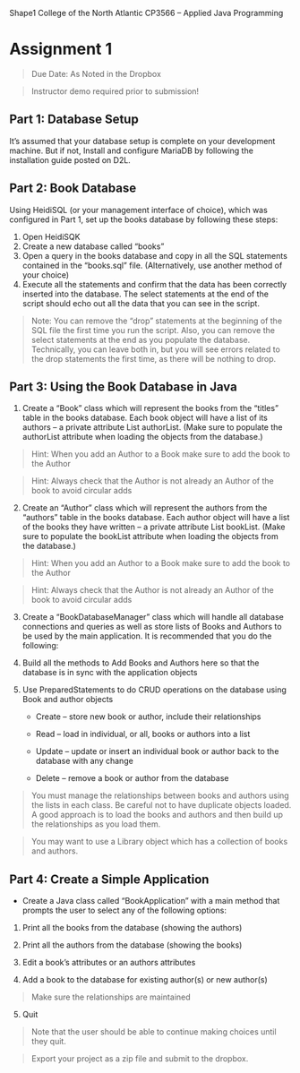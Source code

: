 



Shape1
College of the North Atlantic
CP3566 – Applied Java Programming

# Assignment 1
> Due Date: As Noted in the Dropbox

> Instructor demo required prior to submission!



## Part 1: Database Setup

It’s assumed that your database setup is complete on your development machine. But if not, Install and configure MariaDB by following the installation guide posted on D2L.

## Part 2: Book Database

Using HeidiSQL (or your management interface of choice), which was configured in Part 1, set up the books database by following these steps:

1. Open HeidiSQK
2. Create a new database called “books”
3. Open a query in the books database and copy in all the SQL statements contained in the “books.sql” file. (Alternatively, use another method of your choice)
4. Execute all the statements and confirm that the data has been correctly inserted into the database. The select statements at the end of the script should echo out all the data that you can see in the script.

> Note: You can remove the “drop” statements at the beginning of the SQL file the first time you run the script. Also, you can remove the select statements at the end as you populate the database. Technically, you can leave both in, but you will see errors related to the drop statements the first time, as there will be nothing to drop.

## Part 3: Using the Book Database in Java

1. Create a “Book” class which will represent the books from the “titles” table in the books database. Each book object will have a list of its authors – a private attribute List<Author> authorList. (Make sure to populate the authorList attribute when loading the objects from the database.)

> Hint: When you add an Author to a Book make sure to add the book to the Author

> Hint: Always check that the Author is not already an Author of the book to avoid circular adds

2. Create an “Author” class which will represent the authors from the “authors” table in the books database. Each author object will have a list of the books they have written – a private attribute List<Book> bookList. (Make sure to populate the bookList attribute when loading the objects from the database.)

> Hint: When you add an Author to a Book make sure to add the book to the Author

> Hint: Always check that the Author is not already an Author of the book to avoid circular adds

3. Create a “BookDatabaseManager” class which will handle all database connections and queries as well as store lists of Books and Authors to be used by the main application. It is recommended that you do the following:

4. Build all the methods to Add Books and Authors here so that the database is in sync with the application objects

5. Use PreparedStatements to do CRUD operations on the database using Book and author objects

    - Create – store new book or author, include their relationships

    - Read – load in individual, or all, books or authors into a list

    - Update – update or insert an individual book or author back to the database with any change

    - Delete – remove a book or author from the database

> You must manage the relationships between books and authors using the lists in each class. Be careful not to have duplicate objects loaded. A good approach is to load the books and authors and then build up the relationships as you load them.

> You may want to use a Library object which has a collection of books and authors.





## Part 4: Create a Simple Application

- Create a Java class called “BookApplication” with a main method that prompts the user to select any of the following options:

1. Print all the books from the database (showing the authors)

2. Print all the authors from the database (showing the books)

3. Edit a book’s attributes or an authors attributes

4. Add a book to the database for existing author(s) or new author(s)

> Make sure the relationships are maintained

5. Quit



> Note that the user should be able to continue making choices until they quit.



> Export your project as a zip file and submit to the dropbox.